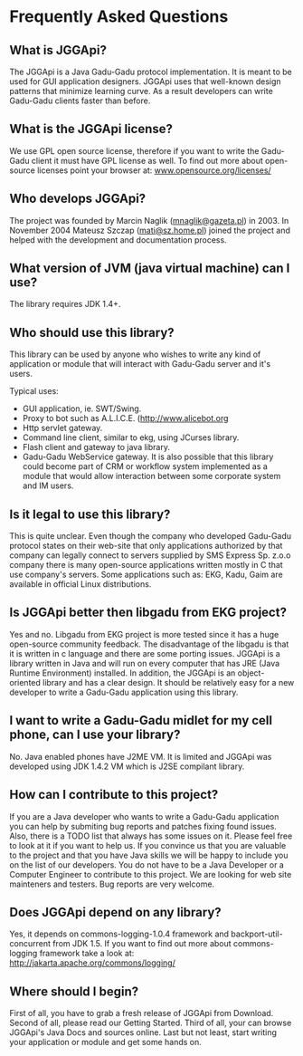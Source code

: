 # Frequently Asked Questions

## What is JGGApi?
The JGGApi is a Java Gadu-Gadu protocol implementation. It is meant to be used for GUI application designers. JGGApi uses that well-known design patterns that minimize learning curve. As a result developers can write Gadu-Gadu clients faster than before.

## What is the JGGApi license?
We use GPL open source license, therefore if you want to write the Gadu-Gadu client it must have GPL license as well. To find out more about open-source licenses point your browser at: www.opensource.org/licenses/

## Who develops JGGApi?
The project was founded by Marcin Naglik (mnaglik@gazeta.pl) in 2003.
In November 2004 Mateusz Szczap (mati@sz.home.pl) joined the project and helped with the development and documentation process.

## What version of JVM (java virtual machine) can I use?
The library requires JDK 1.4+.

## Who should use this library?
This library can be used by anyone who wishes to write any kind of application or module that will interact with Gadu-Gadu server and it's users.

Typical uses:

* GUI application, ie. SWT/Swing.
* Proxy to bot such as A.L.I.C.E. (http://www.alicebot.org
* Http servlet gateway.
* Command line client, similar to ekg, using JCurses library.
* Flash client and gateway to java library.
* Gadu-Gadu WebService gateway.
It is also possible that this library could become part of CRM or workflow system implemented as a module that would allow interaction between some corporate system and IM users.

## Is it legal to use this library?
This is quite unclear. Even though the company who developed Gadu-Gadu protocol states on their web-site that only applications authorized by that company can legally connect to servers supplied by SMS Express Sp. z.o.o company there is many open-source applications written mostly in C that use company's servers. Some applications such as: EKG, Kadu, Gaim are available in official Linux distributions.

## Is JGGApi better then libgadu from EKG project?
Yes and no. Libgadu from EKG project is more tested since it has a huge open-source community feedback. The disadvantage of the libgadu is that it is written in c language and there are some porting issues. JGGApi is a library written in Java and will run on every computer that has JRE (Java Runtime Environment) installed. In addition, the JGGApi is an object-oriented library and has a clear design. It should be relatively easy for a new developer to write a Gadu-Gadu application using this library.

## I want to write a Gadu-Gadu midlet for my cell phone, can I use your library?
No. Java enabled phones have J2ME VM. It is limited and JGGApi was developed using JDK 1.4.2 VM which is J2SE compilant library.

## How can I contribute to this project?
If you are a Java developer who wants to write a Gadu-Gadu application you can help by submiting bug reports and patches fixing found issues.
Also, there is a TODO list that always has some issues on it. Please feel free to look at it if you want to help us. If you convince us that you are valuable to the project and that you have Java skills we will be happy to include you on the list of our developers.
You do not have to be a Java Developer or a Computer Engineer to contribute to this project. We are looking for web site mainteners and testers. Bug reports are very welcome.

## Does JGGApi depend on any library?
Yes, it depends on commons-logging-1.0.4 framework and backport-util-concurrent from JDK 1.5.
If you want to find out more about commons-logging framework take a look at: http://jakarta.apache.org/commons/logging/

## Where should I begin?
First of all, you have to grab a fresh release of JGGApi from Download.
Second of all, please read our Getting Started.
Third of all, your can browse JGGApi's Java Docs and sources online.
Last but not least, start writing your application or module and get some hands on.


